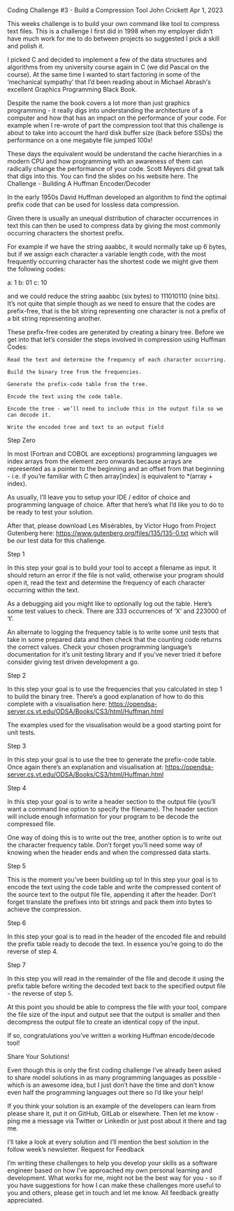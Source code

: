 
Coding Challenge #3 - Build a Compression Tool
John Crickett
Apr 1, 2023

This weeks challenge is to build your own command like tool to compress text files. This is a challenge I first did in 1998 when my employer didn’t have much work for me to do between projects so suggested I pick a skill and polish it.

I picked C and decided to implement a few of the data structures and algorithms from my university course again in C (we did Pascal on the course). At the same time I wanted to start factoring in some of the ‘mechanical sympathy’ that I’d been reading about in Michael Abrash's excellent Graphics Programming Black Book.

Despite the name the book covers a lot more than just graphics programming - it really digs into understanding the architecture of a computer and how that has an impact on the performance of your code. For example when I re-wrote of part the compression tool that this challenge is about to take into account the hard disk buffer size (back before SSDs) the performance on a one megabyte file jumped 100x!

These days the equivalent would be understand the cache hierarchies in a modern CPU and how programming with an awareness of them can radically change the performance of your code. Scott Meyers did great talk that digs into this. You can find the slides on his website here.
The Challenge - Building A Huffman Encoder/Decoder

In the early 1950s David Huffman developed an algorithm to find the optimal prefix code that can be used for lossless data compression.

Given there is usually an unequal distribution of character occurrences in text this can then be used to compress data by giving the most commonly occurring characters the shortest prefix.

For example if we have the string aaabbc, it would normally take up 6 bytes, but if we assign each character a variable length code, with the most frequently occurring character has the shortest code we might give them the following codes:

a: 1
b: 01
c: 10

and we could reduce the string aaabbc (six bytes) to 111010110 (nine bits). It’s not quite that simple though as we need to ensure that the codes are prefix-free, that is the bit string representing one character is not a prefix of a bit string representing another.

These prefix-free codes are generated by creating a binary tree. Before we get into that let’s consider the steps involved in compression using Huffman Codes:

    Read the text and determine the frequency of each character occurring.

    Build the binary tree from the frequencies.

    Generate the prefix-code table from the tree.

    Encode the text using the code table.

    Encode the tree - we’ll need to include this in the output file so we can decode it.

    Write the encoded tree and text to an output field

Step Zero

In most (Fortran and COBOL are exceptions) programming languages we index arrays from the element zero onwards because arrays are represented as a pointer to the beginning and an offset from that beginning - i.e. if you’re familiar with C then array[index] is equivalent to *(array + index).

As usually, I’ll leave you to setup your IDE / editor of choice and programming language of choice. After that here’s what I’d like you to do to be ready to test your solution.

After that, please download Les Misérables, by Victor Hugo from Project Gutenberg here: https://www.gutenberg.org/files/135/135-0.txt which will be our test data for this challenge.

Step 1

In this step your goal is to build your tool to accept a filename as input. It should return an error if the file is not valid, otherwise your program should open it, read the text and determine the frequency of each character occurring within the text.

As a debugging aid you might like to optionally log out the table. Here’s some test values to check. There are 333 occurrences of ‘X’ and 223000 of ‘t’.

An alternate to logging the frequency table is to write some unit tests that take in some prepared data and then check that the counting code returns the correct values. Check your chosen programming language’s documentation for it’s unit testing library and if you’ve never tried it before consider giving test driven development a go.

Step 2

In this step your goal is to use the frequencies that you calculated in step 1 to build the binary tree. There’s a good explanation of how to do this complete with a visualisation here: https://opendsa-server.cs.vt.edu/ODSA/Books/CS3/html/Huffman.html

The examples used for the visualisation would be a good starting point for unit tests.

Step 3

In this step your goal is to use the tree to generate the prefix-code table. Once again there’s an explanation and visualisation at: https://opendsa-server.cs.vt.edu/ODSA/Books/CS3/html/Huffman.html

Step 4

In this step your goal is to write a header section to the output file (you’ll want a command line option to specify the filename). The header section will include enough information for your program to be decode the compressed file.

One way of doing this is to write out the tree, another option is to write out the character frequency table. Don’t forget you’ll need some way of knowing when the header ends and when the compressed data starts.

Step 5

This is the moment you’ve been building up to! In this step your goal is to encode the text using the code table and write the compressed content of the source text to the output file file, appending it after the header. Don’t forget translate the prefixes into bit strings and pack them into bytes to achieve the compression.

Step 6

In this step your goal is to read in the header of the encoded file and rebuild the prefix table ready to decode the text. In essence you’re going to do the reverse of step 4.

Step 7

In this step you will read in the remainder of the file and decode it using the prefix table before writing the decoded text back to the specified output file - the reverse of step 5.

At this point you should be able to compress the file with your tool, compare the file size of the input and output see that the output is smaller and then decompress the output file to create an identical copy of the input.

If so, congratulations you’ve written a working Huffman encode/decode tool!

Share Your Solutions!

Even though this is only the first coding challenge I’ve already been asked to share model solutions in as many programming languages as possible - which is an awesome idea, but I just don’t have the time and don’t know even half the programming languages out there so I’d like your help!

If you think your solution is an example of the developers can learn from please share it, put it on GitHub, GitLab or elsewhere. Then let me know - ping me a message via Twitter or LinkedIn or just post about it there and tag me.

I’ll take a look at every solution and I’ll mention the best solution in the follow week’s newsletter.
Request for Feedback

I’m writing these challenges to help you develop your skills as a software engineer based on how I’ve approached my own personal learning and development. What works for me, might not be the best way for you - so if you have suggestions for how I can make these challenges more useful to you and others, please get in touch and let me know. All feedback greatly appreciated.